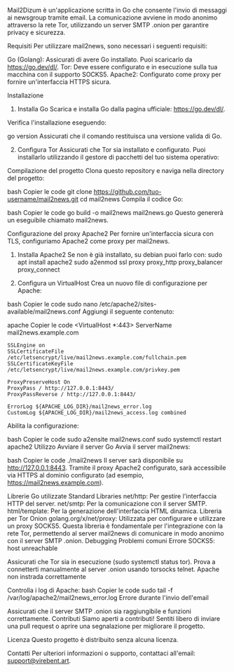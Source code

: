 Mail2Dizum è un'applicazione scritta in Go che consente l'invio di messaggi ai newsgroup tramite email. 
La comunicazione avviene in modo anonimo attraverso la rete Tor, utilizzando un server SMTP .onion per garantire privacy e sicurezza.

Requisiti
Per utilizzare mail2news, sono necessari i seguenti requisiti:

Go (Golang): Assicurati di avere Go installato. Puoi scaricarlo da https://go.dev/dl/.
Tor: Deve essere configurato e in esecuzione sulla tua macchina con il supporto SOCKS5.
Apache2: Configurato come proxy per fornire un'interfaccia HTTPS sicura.

Installazione
1. Installa Go
Scarica e installa Go dalla pagina ufficiale: https://go.dev/dl/.

Verifica l'installazione eseguendo:

go version
Assicurati che il comando restituisca una versione valida di Go.

2. Configura Tor
Assicurati che Tor sia installato e configurato. Puoi installarlo utilizzando il gestore di pacchetti del tuo sistema operativo:

Compilazione del progetto
Clona questo repository e naviga nella directory del progetto:

bash
Copier le code
git clone https://github.com/tuo-username/mail2news.git
cd mail2news
Compila il codice Go:

bash
Copier le code
go build -o mail2news mail2news.go
Questo genererà un eseguibile chiamato mail2news.

Configurazione del proxy Apache2
Per fornire un'interfaccia sicura con TLS, configuriamo Apache2 come proxy per mail2news.

1. Installa Apache2
Se non è già installato, su debian puoi farlo con:
sudo apt install apache2
sudo a2enmod ssl proxy proxy_http proxy_balancer proxy_connect

3. Configura un VirtualHost
Crea un nuovo file di configurazione per Apache:

bash
Copier le code
sudo nano /etc/apache2/sites-available/mail2news.conf
Aggiungi il seguente contenuto:

apache
Copier le code
<VirtualHost *:443>
    ServerName mail2news.example.com

    SSLEngine on
    SSLCertificateFile /etc/letsencrypt/live/mail2news.example.com/fullchain.pem
    SSLCertificateKeyFile /etc/letsencrypt/live/mail2news.example.com/privkey.pem

    ProxyPreserveHost On
    ProxyPass / http://127.0.0.1:8443/
    ProxyPassReverse / http://127.0.0.1:8443/

    ErrorLog ${APACHE_LOG_DIR}/mail2news_error.log
    CustomLog ${APACHE_LOG_DIR}/mail2news_access.log combined
</VirtualHost>
Abilita la configurazione:

bash
Copier le code
sudo a2ensite mail2news.conf
sudo systemctl restart apache2
Utilizzo
Avviare il server Go
Avvia il server mail2news:

bash
Copier le code
./mail2news
Il server sarà disponibile su http://127.0.0.1:8443. Tramite il proxy Apache2 configurato, sarà accessibile via HTTPS al dominio configurato (ad esempio, https://mail2news.example.com).

Librerie Go utilizzate
Standard Libraries
net/http: Per gestire l'interfaccia HTTP del server.
net/smtp: Per la comunicazione con il server SMTP.
html/template: Per la generazione dell'interfaccia HTML dinamica.
Libreria per Tor Onion
golang.org/x/net/proxy: Utilizzata per configurare e utilizzare un proxy SOCKS5. 
Questa libreria è fondamentale per l'integrazione con la rete Tor, permettendo al server mail2news di comunicare in modo anonimo con il server SMTP .onion.
Debugging
Problemi comuni
Errore SOCKS5: host unreachable

Assicurati che Tor sia in esecuzione (sudo systemctl status tor).
Prova a connetterti manualmente al server .onion usando torsocks telnet.
Apache non instrada correttamente

Controlla i log di Apache:
bash
Copier le code
sudo tail -f /var/log/apache2/mail2news_error.log
Errore durante l'invio dell'email

Assicurati che il server SMTP .onion sia raggiungibile e funzioni correttamente.
Contributi
Siamo aperti a contributi! Sentiti libero di inviare una pull request o aprire una segnalazione per migliorare il progetto.

Licenza
Questo progetto è distribuito senza alcuna licenza.

Contatti
Per ulteriori informazioni o supporto, contattaci all'email: support@virebent.art.
